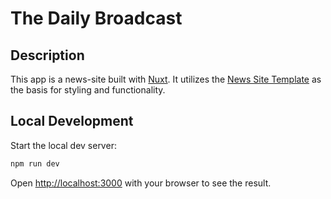 # The Daily Broadcast

## Description

This app is a news-site built with [Nuxt](https://nuxt.com/). It utilizes the [News Site Template](https://github.com/flashdesignory/news-site-template) as the basis for styling and functionality.

## Local Development

Start the local dev server:

```bash
npm run dev
```

Open [http://localhost:3000](http://localhost:3000) with your browser to see the result.
